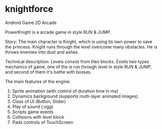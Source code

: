 knightforce
===========

Android Game 2D Arcade

PowerKnight is a arcade game in style RUN & JUMP. 

Story:
The main character is Knight, which is using its own power to save the princess.
Knight runs through the level overcome many obstacles. He is throws enemies into dust and ashes.

Technical description:
Levels consist from tiles blocks. Exists two types mechanics of game, one of
the is run through level in style RUN & JUMP, and second of them it's battle
with bosses.

The main features of the engine:

1) Sprite animation (with control of duration time in ms)
2) Dynamics background (supports multi-layer animated images)
3) Class of UI (Button, Slider)
4) Play of sound (.ogg)
5) Scripts game events
6) Collisions with level block
7) Pads controls of TouchScreen
